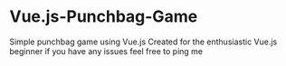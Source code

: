 # Vue.js-Punchbag-Game
Simple punchbag game using Vue.js 
Created for the enthusiastic Vue.js beginner
if you have any issues  feel free to ping me
